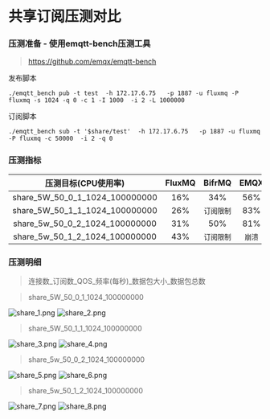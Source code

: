 # 共享订阅压测对比

### 压测准备 - 使用emqtt-bench压测工具
>https://github.com/emqx/emqtt-bench

发布脚本
```
./emqtt_bench pub -t test  -h 172.17.6.75   -p 1887 -u fluxmq -P fluxmq -s 1024 -q 0 -c 1 -I 1000  -i 2 -L 1000000
```
订阅脚本
```
./emqtt_bench sub -t '$share/test'  -h 172.17.6.75   -p 1887 -u fluxmq -P fluxmq -c 50000  -i 2 -q 0
```

### 压测指标
<div class="table-1">

|          压测目标(CPU使用率)          | FluxMQ | BifrMQ | EMQX | HiveMQ |
|:------------------------------:|:------:|:------:|:----:|:------:|
| share_5W_50_0_1_1024_100000000 |  16%   |  34%   | 56%  |  `崩溃`  |
| share_5W_50_1_1_1024_100000000 |  26%   | `订阅限制` | 83%  |  `崩溃`  |
| share_5w_50_0_2_1024_100000000 |  31%   |  50%   | 81%  |  `崩溃`  |
| share_5w_50_1_2_1024_100000000 |  43%   | `订阅限制` | `崩溃` |  `崩溃`  |

</div>

### 压测明细
>连接数_订阅数_QOS_频率(每秒)_数据包大小_数据包总数

> share_5W_50_0_1_1024_100000000

![share_1.png](@site/static/images/test/share_1.png)
![share_2.png](@site/static/images/test/share_2.png)

> share_5W_50_1_1_1024_100000000

![share_3.png](@site/static/images/test/share_3.png)
![share_4.png](@site/static/images/test/share_4.png)

> share_5w_50_0_2_1024_100000000

![share_5.png](@site/static/images/test/share_5.png)
![share_6.png](@site/static/images/test/share_6.png)

> share_5w_50_1_2_1024_100000000

![share_7.png](@site/static/images/test/share_7.png)
![share_8.png](@site/static/images/test/share_8.png)
